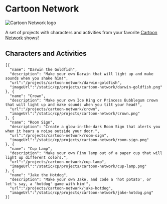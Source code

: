 # Cartoon Network

![Cartoon Network logo](/static/cp/projects/cartoon-network/cartoon-network-logo.png)

A set of projects with characters and activities from your favorite [Cartoon Network](https://www.cartoonnetwork.com/index.html) shows!

## Characters and Activities

```codecard
[{
  "name": "Darwin the Goldfish",
  "description": "Make your own Darwin that will light up and make sounds when you shake him!",
  "url":"/projects/cartoon-network/darwin-goldfish",
  "imageUrl":"/static/cp/projects/cartoon-network/darwin-goldfish.png"
}, {
  "name": "Crown",
  "description": "Make your own Ice King or Princess Bubblegum crown that will light up and make sounds when you tilt your head!",
  "url":"/projects/cartoon-network/crown",
  "imageUrl":"/static/cp/projects/cartoon-network/crown.png"
}, {
  "name": "Room Sign",
  "description": "Create a glow-in-the-dark Room Sign that alerts you when it hears a noise outside your door.",
  "url":"/projects/cartoon-network/room-sign",
  "imageUrl":"/static/cp/projects/cartoon-network/room-sign.png"
}, {
  "name": "Cup Lamp",
  "description": "Make your own Finn lamp out of a paper cup that will light up different colors.",
  "url":"/projects/cartoon-network/cup-lamp",
  "imageUrl":"/static/cp/projects/cartoon-network/cup-lamp.png"
}, {
  "name": "Jake the Hotdog",
  "description": "Make your own Jake, and code a 'hot potato', or let's say, a 'hotdog' game with him!",
  "url":"/projects/cartoon-network/jake-hotdog",
  "imageUrl":"/static/cp/projects/cartoon-network/jake-hotdog.png"
}]
```

